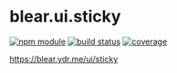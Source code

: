 # blear.ui.sticky

[![npm module][npm-img]][npm-url]
[![build status][travis-img]][travis-url]
[![coverage][coveralls-img]][coveralls-url]

<https://blear.ydr.me/ui/sticky>

[travis-img]: https://img.shields.io/travis/blearjs/blear.ui.sticky/master.svg?maxAge=2592000&style=flat-square
[travis-url]: https://travis-ci.org/blearjs/blear.ui.sticky

[npm-img]: https://img.shields.io/npm/v/blear.ui.sticky.svg?maxAge=2592000&style=flat-square
[npm-url]: https://www.npmjs.com/package/blear.ui.sticky

[coveralls-img]: https://img.shields.io/coveralls/blearjs/blear.ui.sticky/master.svg?maxAge=2592000&style=flat-square
[coveralls-url]: https://coveralls.io/github/blearjs/blear.ui.sticky?branch=master



